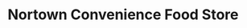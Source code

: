 ---
title: "Nortown Convenience Food Store"
url: /detroit/nortown-convenience-food-store/
shop: convenience
---
